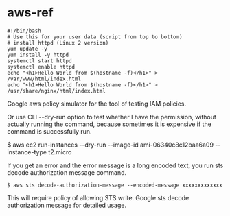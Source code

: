 # aws-ref

```
#!/bin/bash
# Use this for your user data (script from top to bottom)
# install httpd (Linux 2 version)
yum update -y
yum install -y httpd
systemctl start httpd
systemctl enable httpd
echo "<h1>Hello World from $(hostname -f)</h1>" > /var/www/html/index.html
echo "<h1>Hello World from $(hostname -f)</h1>" > /usr/share/nginx/html/index.html
```


Google aws policy simulator for the tool of testing IAM policies.

Or use CLI --dry-run option to test whether I have the permission, without actually running the command, because sometimes it is expensive if the command is successfully run.

$ aws ec2 run-instances --dry-run --image-id ami-06340c8c12baa6a09 --instance-type t2.micro

If you get an error and the error message is a long encoded text, you run sts decode authorization message command.
```
$ aws sts decode-authorization-message --encoded-message xxxxxxxxxxxxx
```
This will require policy of allowing STS write.
Google sts decode authorization message for detailed usage.
